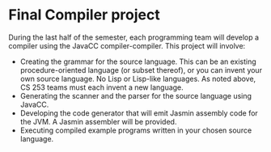 # Final Compiler project

During the last half of the semester, each programming team will develop a compiler
using the JavaCC compiler-compiler. This project will involve:
* Creating the grammar for the source language. This can be an existing
procedure-oriented language (or subset thereof), or you can invent your own
source language. No Lisp or Lisp-like languages. As noted above, CS 253 teams
must each invent a new language.
* Generating the scanner and the parser for the source language using JavaCC.
* Developing the code generator that will emit Jasmin assembly code for the
JVM. A Jasmin assembler will be provided.
* Executing compiled example programs written in your chosen source language.
